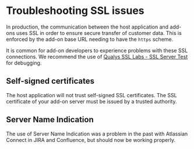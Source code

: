 # Troubleshooting SSL issues

In production, the communication between the host application and add-ons uses SSL in order to ensure secure transfer of
customer data. This is enforced by the add-on base URL needing to have the `https` scheme.

It is common for add-on
developers to experience problems with these SSL connections. We recommend the use of
[Qualys SSL Labs - SSL Server Test](https://www.ssllabs.com/ssltest) for debugging.

## Self-signed certificates

The host application will not trust self-signed SSL certificates. The SSL certificate of your add-on server must be
issued by a trusted authority.

## Server Name Indication

The use of Server Name Indication was a problem in the past with Atlassian Connect in JIRA and Confluence, but should
now be working properly.